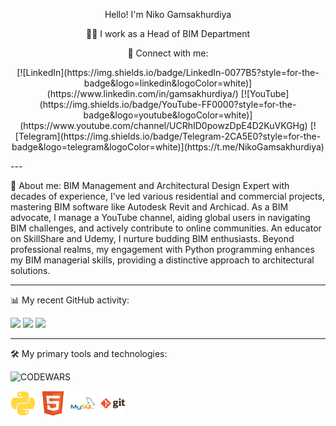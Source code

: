 <p align="center"> Hello! I'm Niko Gamsakhurdiya </p>

<p align="center"> 👨‍💻 I work as a Head of BIM Department </p>

<p align="center"> 🔗 Connect with me: </p>

<p align="center"> 
[![LinkedIn](https://img.shields.io/badge/LinkedIn-0077B5?style=for-the-badge&logo=linkedin&logoColor=white)](https://www.linkedin.com/in/gamsakhurdiya/)
[![YouTube](https://img.shields.io/badge/YouTube-FF0000?style=for-the-badge&logo=youtube&logoColor=white)](https://www.youtube.com/channel/UCRhID0powzDpE4D2KuVKGHg)
[![Telegram](https://img.shields.io/badge/Telegram-2CA5E0?style=for-the-badge&logo=telegram&logoColor=white)](https://t.me/NikoGamsakhurdiya)
</p>
---

💼 About me:
BIM Management and Architectural Design Expert with decades of experience, I've led various residential and commercial projects, mastering BIM software like Autodesk Revit and Archicad. As a BIM advocate, I manage a YouTube channel, aiding global users in navigating BIM challenges, and actively contribute to online communities. An educator on SkillShare and Udemy, I nurture budding BIM enthusiasts. Beyond professional realms, my engagement with Python programming enhances my BIM managerial skills, providing a distinctive approach to architectural solutions.

---

📊 My recent GitHub activity:

![](http://github-profile-summary-cards.vercel.app/api/cards/profile-details?username=eleron96&theme=apprentice)
![](http://github-profile-summary-cards.vercel.app/api/cards/repos-per-language?username=eleron96&theme=apprentice)
![](http://github-profile-summary-cards.vercel.app/api/cards/stats?username=eleron96&theme=apprentice)

---

🛠 My primary tools and technologies:

<div>  
  <img src="https://www.codewars.com/users/eleron96/badges/small" title="CODEWARS" alt="CODEWARS"/>&nbsp;
  
  <img src="https://github.com/devicons/devicon/blob/master/icons/python/python-plain.svg" title="PYTHON" alt="PYTHON" width="40" height="40"/>&nbsp;
  <img src="https://github.com/devicons/devicon/blob/master/icons/html5/html5-original.svg" title="HTML5" alt="HTML" width="40" height="40"/>&nbsp;
  <img src="https://github.com/devicons/devicon/blob/master/icons/mysql/mysql-original-wordmark.svg" title="MySQL"  alt="MySQL" width="40" height="40"/>&nbsp;
  <img src="https://github.com/devicons/devicon/blob/master/icons/git/git-original-wordmark.svg" title="Git" alt="Git" width="40" height="40"/>&nbsp;
</div>


